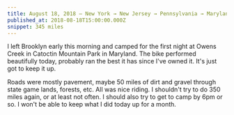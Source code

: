 ```yaml
---
title: August 18, 2018 — New York → New Jersey → Pennsylvania → Maryland
published_at: 2018-08-18T15:00:00.000Z
snippet: 345 miles
---
```


I left Brooklyn early this morning and camped for the first night at Owens Creek in Catoctin Mountain Park in Maryland. The bike performed beautifully today, probably ran the best it has since I've owned it. It's just got to keep it up.

<BigLazyImage src="https://s3.amazonaws.com/tat.honkytonk.in/01/IMG_2484.jpg" alt="K packed and ready to go" />

Roads were mostly pavement, maybe 50 miles of dirt and gravel through state game lands, forests, etc. All was nice riding. I shouldn't try to do 350 miles again, or at least not often. I should also try to get to camp by 6pm or so. I won't be able to keep what I did today up for a month.

<BigLazyImage src="https://s3.amazonaws.com/tat.honkytonk.in/01/IMG_2488.jpg" alt="First dirt road" />
<BigLazyImage src="https://s3.amazonaws.com/tat.honkytonk.in/01/IMG_2489.jpg" alt="Farmland in Pennsylvania" />
